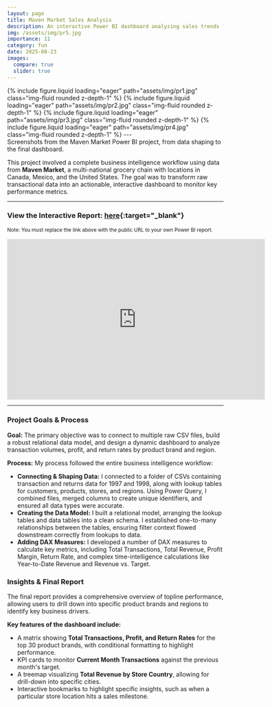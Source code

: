 ```yaml
---
layout: page
title: Maven Market Sales Analysis
description: An interactive Power BI dashboard analyzing sales trends for a multi-national grocery chain.
img: /assets/img/pr5.jpg
importance: 11
category: fun
date: 2025-08-23
images:
  compare: true
  slider: true
---
```


<swiper-container keyboard="true" navigation="true" pagination="true" pagination-clickable="true" pagination-dynamic-bullets="true" rewind="true">
  <swiper-slide>{% include figure.liquid loading="eager" path="assets/img/pr1.jpg" class="img-fluid rounded z-depth-1" %}</swiper-slide>
  <swiper-slide>{% include figure.liquid loading="eager" path="assets/img/pr2.jpg" class="img-fluid rounded z-depth-1" %}</swiper-slide>
  <swiper-slide>{% include figure.liquid loading="eager" path="assets/img/pr3.jpg" class="img-fluid rounded z-depth-1" %}</swiper-slide>
    <swiper-slide>{% include figure.liquid loading="eager" path="assets/img/pr4.jpg" class="img-fluid rounded z-depth-1" %}</swiper-slide>
</swiper-container>
---

<div class="caption">
    Screenshots from the Maven Market Power BI project, from data shaping to the final dashboard.
</div>

This project involved a complete business intelligence workflow using data from **Maven Market**, a multi-national grocery chain with locations in Canada, Mexico, and the United States. The goal was to transform raw transactional data into an actionable, interactive dashboard to monitor key performance metrics.

<hr>

### View the Interactive Report: [here](https://app.powerbi.com/view?r=eyJrIjoiZmUxM2QwZWQtMDM2Ni00ZjA0LTljZGUtNDAxNmVmZTk3NjNmIiwidCI6ImEyYWYxMzczLTA2ZmQtNDgwNy1iYjgxLThhMmFhNmIwNzc3NiJ9){:target="\_blank"}

<small>Note: You must replace the link above with the public URL to your own Power BI report.</small>
<div class="embed-responsive embed-responsive-16by9">
    <iframe title="Maven_Market_Report_COMPLETE" width="600" height="373.5" src="https://app.powerbi.com/view?r=eyJrIjoiZmUxM2QwZWQtMDM2Ni00ZjA0LTljZGUtNDAxNmVmZTk3NjNmIiwidCI6ImEyYWYxMzczLTA2ZmQtNDgwNy1iYjgxLThhMmFhNmIwNzc3NiJ9" frameborder="0" allowFullScreen="true"></iframe>
</div>

<hr>

### Project Goals & Process

**Goal:** The primary objective was to connect to multiple raw CSV files, build a robust relational data model, and design a dynamic dashboard to analyze transaction volumes, profit, and return rates by product brand and region.

**Process:** My process followed the entire business intelligence workflow:
* **Connecting & Shaping Data:** I connected to a folder of CSVs containing transaction and returns data for 1997 and 1998, along with lookup tables for customers, products, stores, and regions. Using Power Query, I combined files, merged columns to create unique identifiers, and ensured all data types were accurate.
* **Creating the Data Model:** I built a relational model, arranging the lookup tables and data tables into a clean schema. I established one-to-many relationships between the tables, ensuring filter context flowed downstream correctly from lookups to data.
* **Adding DAX Measures:** I developed a number of DAX measures to calculate key metrics, including Total Transactions, Total Revenue, Profit Margin, Return Rate, and complex time-intelligence calculations like Year-to-Date Revenue and Revenue vs. Target.

### Insights & Final Report

The final report provides a comprehensive overview of topline performance, allowing users to drill down into specific product brands and regions to identify key business drivers.

**Key features of the dashboard include:**
* A matrix showing **Total Transactions, Profit, and Return Rates** for the top 30 product brands, with conditional formatting to highlight performance.
* KPI cards to monitor **Current Month Transactions** against the previous month's target.
* A treemap visualizing **Total Revenue by Store Country**, allowing for drill-down into specific cities.
* Interactive bookmarks to highlight specific insights, such as when a particular store location hits a sales milestone.